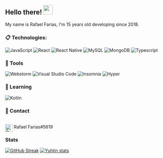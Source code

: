 ## Hello there! <img src="https://raw.githubusercontent.com/aemmadi/aemmadi/master/wave.gif" width="30px">

My name is Rafael Farias, I'm 15 years old developing since 2018.

### 📋 Technologies:
  ![JavaScript](https://img.shields.io/badge/JavaScript-F7DF1E?style=for-the-badge&logo=javascript&logoColor=black)
  ![React](https://img.shields.io/badge/React%20-%2302569B.svg?&style=for-the-badge&logo=React&logoColor=white)
  ![React Native](https://img.shields.io/badge/React%20Native-%2302569B.svg?&style=for-the-badge&logo=React&logoColor=white)
  ![MySQL](https://img.shields.io/badge/MySQL-00000F?style=for-the-badge&logo=mysql&logoColor=white)
  ![MongoDB](https://img.shields.io/badge/MongoDB-4EA94B?style=for-the-badge&logo=mongodb&logoColor=white)
  ![Typescript](https://img.shields.io/badge/typescript-007acc?style=for-the-badge&logo=typescript&logoColor=white)
  
### 🚀 Tools

  ![Webstorm](https://img.shields.io/badge/Webstorm-000000?style=for-the-badge&logo=webstorm&logoColor=blue)
  ![Visual Studio Code](https://img.shields.io/badge/VSCode-215959?style=for-the-badge&logo=visual-studio-code&logoColor=blue)
  ![Insomnia](https://img.shields.io/badge/-Insomnia-333333?style=for-the-badge&logo=insomnia)
  ![Hyper](https://img.shields.io/badge/-Hyper-000000?style=for-the-badge&logo=hyper)
  
### 🤯 Learning

![Kotlin](https://img.shields.io/badge/-Kotlin-3366cc?style=for-the-badge&logo=kotlin)

### 💬 Contact
</br><img align="left" alt="Discord" target="_blank" width="25px" src="https://raw.githubusercontent.com/anuraghazra/anuraghazra/master/assets/discord-round.svg"/>
<string>Rafael Farias#5619</string>


### Stats
[![GitHub Streak](https://github-readme-streak-stats.herokuapp.com?user=therafaelfarias&theme=ayu-mirage)](https://git.io/streak-stats)
[![Yuhtin stats](https://github-readme-stats.vercel.app/api?username=therafaelfarias&layout=compact&theme=tokyonight&hide_title=true&show_icons=true&count_private=true)](https://github.com/therafaelfarias/)
